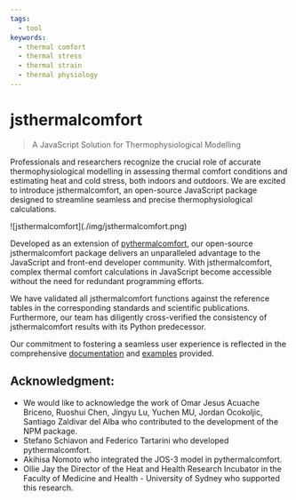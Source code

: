 ```yaml
---
tags:
  - tool
keywords: 
  - thermal comfort
  - thermal stress
  - thermal strain
  - thermal physiology
---
```


# jsthermalcomfort

>A JavaScript Solution for Thermophysiological Modelling

Professionals and researchers recognize the crucial role of accurate thermophysiological modelling in assessing thermal comfort conditions and estimating heat and cold stress, both indoors and outdoors. We are excited to introduce jsthermalcomfort, an open-source JavaScript package designed to streamline seamless and precise thermophysiological calculations.

<div class="img-center" style={{"margin-bottom": 20}}> ![jsthermalcomfort](./img/jsthermalcomfort.png)</div>

Developed as an extension of [pythermalcomfort](https://www.linkedin.com/pulse/pythermalcomfort-python-package-thermal-comfort-federico-tartarini%3FtrackingId=V%252Bq8tVdyRGeUxhP0u3DK2w%253D%253D/?trackingId=Iq84nzagS0KF%2BV1vvWzHyQ%3D%3D&lipi=urn%3Ali%3Apage%3Ad_flagship3_pulse_read%3Be33VIO52RuaMpCPgoWE1ew%3D%3D), our open-source jsthermalcomfort package delivers an unparalleled advantage to the JavaScript and front-end developer community. With jsthermalcomfort, complex thermal comfort calculations in JavaScript become accessible without the need for redundant programming efforts.

We have validated all jsthermalcomfort functions against the reference tables in the corresponding standards and scientific publications. Furthermore, our team has diligently cross-verified the consistency of jsthermalcomfort results with its Python predecessor.

Our commitment to fostering a seamless user experience is reflected in the comprehensive [documentation](https://federicotartarini.github.io/jsthermalcomfort/) and [examples](https://github.com/FedericoTartarini/jsthermalcomfort/tree/main/docs/examples) provided.

## Acknowledgment: 

* We would like to acknowledge the work of Omar Jesus Acuache Briceno, Ruoshui Chen, Jingyu Lu, Yuchen MU, Jordan Ocokoljic, Santiago Zaldivar del Alba who contributed to the development of the NPM package. 
* Stefano Schiavon and Federico Tartarini who developed pythermalcomfort. 
* Akihisa Nomoto who integrated the JOS-3 model in pythermalcomfort. 
* Ollie Jay the Director of the Heat and Health Research Incubator in the Faculty of Medicine and Health - University of Sydney who supported this research.